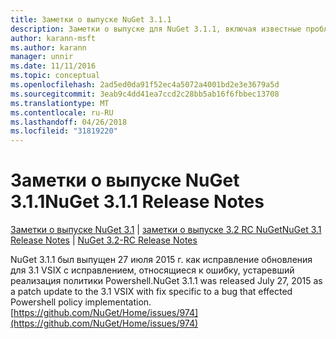 ```yaml
---
title: Заметки о выпуске NuGet 3.1.1
description: Заметки о выпуске для NuGet 3.1.1, включая известные проблемы, исправленные ошибки, добавленные функции и DCR.
author: karann-msft
ms.author: karann
manager: unnir
ms.date: 11/11/2016
ms.topic: conceptual
ms.openlocfilehash: 2ad5ed0da91f52ec4a5072a4001bd2e3e3679a5d
ms.sourcegitcommit: 3eab9c4dd41ea7ccd2c28bb5ab16f6fbbec13708
ms.translationtype: MT
ms.contentlocale: ru-RU
ms.lasthandoff: 04/26/2018
ms.locfileid: "31819220"
---
```

# <a name="nuget-311-release-notes"></a><span data-ttu-id="7f314-103">Заметки о выпуске NuGet 3.1.1</span><span class="sxs-lookup"><span data-stu-id="7f314-103">NuGet 3.1.1 Release Notes</span></span>

<span data-ttu-id="7f314-104">[Заметки о выпуске NuGet 3.1](../release-notes/nuget-3.1.md) | [заметки о выпуске 3.2 RC NuGet](../release-notes/nuget-3.2-RC.md)</span><span class="sxs-lookup"><span data-stu-id="7f314-104">[NuGet 3.1 Release Notes](../release-notes/nuget-3.1.md) | [NuGet 3.2-RC Release Notes](../release-notes/nuget-3.2-RC.md)</span></span>

<span data-ttu-id="7f314-105">NuGet 3.1.1 был выпущен 27 июля 2015 г. как исправление обновления для 3.1 VSIX с исправлением, относящиеся к ошибку, устаревший реализация политики Powershell.</span><span class="sxs-lookup"><span data-stu-id="7f314-105">NuGet 3.1.1 was released July 27, 2015 as a patch update to the 3.1 VSIX with fix specific to a bug that effected Powershell policy implementation.</span></span>
[https://github.com/NuGet/Home/issues/974](https://github.com/NuGet/Home/issues/974)